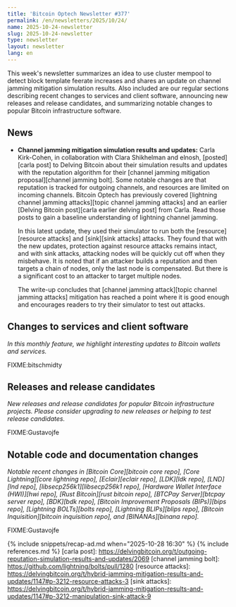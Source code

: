 ```yaml
---
title: 'Bitcoin Optech Newsletter #377'
permalink: /en/newsletters/2025/10/24/
name: 2025-10-24-newsletter
slug: 2025-10-24-newsletter
type: newsletter
layout: newsletter
lang: en
---
```

This week's newsletter summarizes an idea to use cluster mempool to detect
block template feerate increases and shares an update on channel jamming
mitigation simulation results. Also included are our regular sections
describing recent changes to services and client software, announcing
new releases and release candidates, and summarizing notable changes to
popular Bitcoin infrastructure software.

## News


- **Channel jamming mitigation simulation results and updates:** Carla
  Kirk-Cohen, in collaboration with Clara Shikhelman and elnosh, [posted][carla
  post] to Delving Bitcoin about their simulation results and updates with the
  reputation algorithm for their [channel jamming mitigation proposal][channel
  jamming bolt]. Some notable changes are that reputation is tracked for
  outgoing channels, and resources are limited on incoming channels. Bitcoin
  Optech has previously covered [lightning channel jamming attacks][topic
  channel jamming attacks] and an earlier [Delving Bitcoin post][carla earlier
  delving post] from Carla. Read those posts to gain a baseline understanding of
  lightning channel jamming.

  In this latest update, they used their simulator to run both the
  [resource][resource attacks] and [sink][sink attacks] attacks. They found that
  with the new updates, protection against resource attacks remains intact, and
  with sink attacks, attacking nodes will be quickly cut off when they
  misbehave. It is noted that if an attacker builds a reputation and then
  targets a chain of nodes, only the last node is compensated. But there is a
  significant cost to an attacker to target multiple nodes.

  The write-up concludes that [channel jamming attack][topic channel jamming
  attacks] mitigation has reached a point where it is good enough and encourages
  readers to try their simulator to test out attacks.

## Changes to services and client software

*In this monthly feature, we highlight interesting updates to Bitcoin
wallets and services.*

FIXME:bitschmidty

## Releases and release candidates

_New releases and release candidates for popular Bitcoin infrastructure
projects.  Please consider upgrading to new releases or helping to test
release candidates._

FIXME:Gustavojfe

## Notable code and documentation changes

_Notable recent changes in [Bitcoin Core][bitcoin core repo], [Core
Lightning][core lightning repo], [Eclair][eclair repo], [LDK][ldk repo],
[LND][lnd repo], [libsecp256k1][libsecp256k1 repo], [Hardware Wallet
Interface (HWI)][hwi repo], [Rust Bitcoin][rust bitcoin repo], [BTCPay
Server][btcpay server repo], [BDK][bdk repo], [Bitcoin Improvement
Proposals (BIPs)][bips repo], [Lightning BOLTs][bolts repo],
[Lightning BLIPs][blips repo], [Bitcoin Inquisition][bitcoin inquisition
repo], and [BINANAs][binana repo]._

FIXME:Gustavojfe

{% include snippets/recap-ad.md when="2025-10-28 16:30" %}
{% include references.md %}
[carla post]: https://delvingbitcoin.org/t/outgoing-reputation-simulation-results-and-updates/2069
[channel jamming bolt]: https://github.com/lightning/bolts/pull/1280
[resource attacks]: https://delvingbitcoin.org/t/hybrid-jamming-mitigation-results-and-updates/1147#p-3212-resource-attacks-3
[sink attacks]: https://delvingbitcoin.org/t/hybrid-jamming-mitigation-results-and-updates/1147#p-3212-manipulation-sink-attack-9
